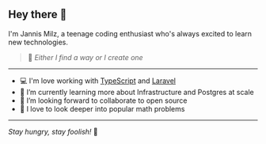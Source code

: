 ## Hey there 👋

I'm Jannis Milz, a teenage coding enthusiast who's always excited to learn new technologies.

> 💪 *Either I find a way or I create one*

---

- 💻 I'm love working with [TypeScript](https://typescriptlang.org) and [Laravel](https://laravel.com)
- 🌱 I’m currently learning more about Infrastructure and Postgres at scale
- 👯 I’m looking forward to collaborate to open source
- 🧮 I love to look deeper into popular math problems

---

*Stay hungry, stay foolish!* 📖

